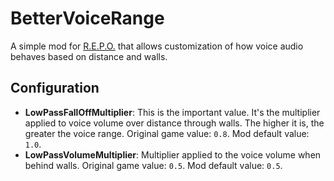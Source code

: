 # BetterVoiceRange

A simple mod for [R.E.P.O.](https://store.steampowered.com/app/3241660/REPO/) that allows customization of how voice audio behaves based on distance and walls.

## Configuration

- **LowPassFallOffMultiplier**: This is the important value. It's the multiplier applied to voice volume over distance through walls. The higher it is, the greater the voice range. Original game value: `0.8`. Mod default value: `1.0`.
- **LowPassVolumeMultiplier**: Multiplier applied to the voice volume when behind walls. Original game value: `0.5`. Mod default value: `0.5`.
